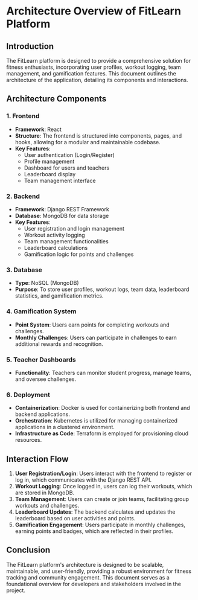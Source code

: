 # Architecture Overview of FitLearn Platform

## Introduction
The FitLearn platform is designed to provide a comprehensive solution for fitness enthusiasts, incorporating user profiles, workout logging, team management, and gamification features. This document outlines the architecture of the application, detailing its components and interactions.

## Architecture Components

### 1. Frontend
- **Framework**: React
- **Structure**: The frontend is structured into components, pages, and hooks, allowing for a modular and maintainable codebase.
- **Key Features**:
  - User authentication (Login/Register)
  - Profile management
  - Dashboard for users and teachers
  - Leaderboard display
  - Team management interface

### 2. Backend
- **Framework**: Django REST Framework
- **Database**: MongoDB for data storage
- **Key Features**:
  - User registration and login management
  - Workout activity logging
  - Team management functionalities
  - Leaderboard calculations
  - Gamification logic for points and challenges

### 3. Database
- **Type**: NoSQL (MongoDB)
- **Purpose**: To store user profiles, workout logs, team data, leaderboard statistics, and gamification metrics.

### 4. Gamification System
- **Point System**: Users earn points for completing workouts and challenges.
- **Monthly Challenges**: Users can participate in challenges to earn additional rewards and recognition.

### 5. Teacher Dashboards
- **Functionality**: Teachers can monitor student progress, manage teams, and oversee challenges.

### 6. Deployment
- **Containerization**: Docker is used for containerizing both frontend and backend applications.
- **Orchestration**: Kubernetes is utilized for managing containerized applications in a clustered environment.
- **Infrastructure as Code**: Terraform is employed for provisioning cloud resources.

## Interaction Flow
1. **User Registration/Login**: Users interact with the frontend to register or log in, which communicates with the Django REST API.
2. **Workout Logging**: Once logged in, users can log their workouts, which are stored in MongoDB.
3. **Team Management**: Users can create or join teams, facilitating group workouts and challenges.
4. **Leaderboard Updates**: The backend calculates and updates the leaderboard based on user activities and points.
5. **Gamification Engagement**: Users participate in monthly challenges, earning points and badges, which are reflected in their profiles.

## Conclusion
The FitLearn platform's architecture is designed to be scalable, maintainable, and user-friendly, providing a robust environment for fitness tracking and community engagement. This document serves as a foundational overview for developers and stakeholders involved in the project.